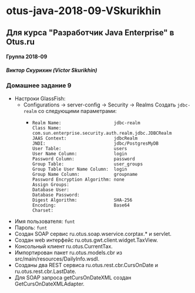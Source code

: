 # otus-java-2018-09-VSkurikhin
## Для курса "Разработчик Java Enterprise" в Otus.ru

#### Группа 2018-09
##### Виктор Скурихин (Victor Skurikhin)

### Домашнее задание 9
 * Настроки GlassFish:
   * Configurations -> server-config -> Security -> Realms
     Создать `jdbc-realm` со следующими параметрами:
     *     Realm Name:                    jdbc-realm
           Class Name:                    com.sun.enterprise.security.auth.realm.jdbc.JDBCRealm
           JAAS Context:                  jdbcRealm
           JNDI:                          jdbc/PostgresMyDB
           User Table:                    users
           User Name Column:              login
           Password Column:               password
           Group Table:                   user_groups
           Group Table User Name Column:  login
           Group Name Column:             groupname
           Password Encryption Algorithm: none
           Assign Groups:
           Database User:
           Database Password:
           Digest Algorithm:              SHA-256
           Encoding:                      Base64
           Charset:
 * Имя пользователя: `funt` 
 * Пароль: `funt`
 * Создан SOAP сервис ru.otus.soap.wservice.corptax.* и servlet.
 * Создан web интерфейс ru.otus.gwt.client.widget.TaxView.  
 * Консольный клиент ru.otus.CurrentTax.
 * Импортирован пакет ru.otus.models.cbr из src/main/resources/DailyInfo.wsdl.
 * Созданы два REST сервиса ru.otus.rest.cbr.CursOnDate и ru.otus.rest.cbr.LastDate.
 * Для SOAP запроса getCursOnDateXML создан GetCursOnDateXMLAdapter.
